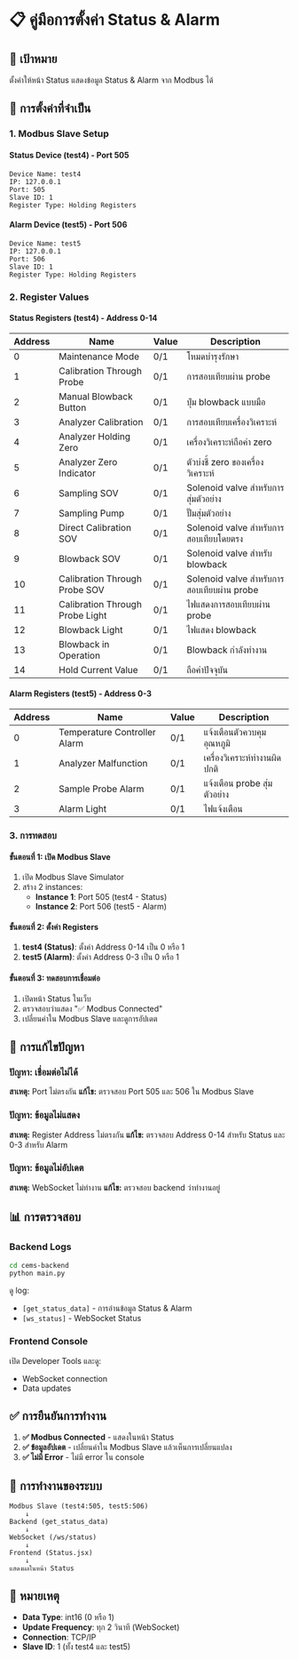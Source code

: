 # 📋 คู่มือการตั้งค่า Status & Alarm

## 🎯 **เป้าหมาย**
ตั้งค่าให้หน้า Status แสดงข้อมูล Status & Alarm จาก Modbus ได้

## 🔧 **การตั้งค่าที่จำเป็น**

### **1. Modbus Slave Setup**

#### **Status Device (test4) - Port 505**
```
Device Name: test4
IP: 127.0.0.1
Port: 505
Slave ID: 1
Register Type: Holding Registers
```

#### **Alarm Device (test5) - Port 506**
```
Device Name: test5
IP: 127.0.0.1
Port: 506
Slave ID: 1
Register Type: Holding Registers
```

### **2. Register Values**

#### **Status Registers (test4) - Address 0-14**
| Address | Name | Value | Description |
|---------|------|-------|-------------|
| 0 | Maintenance Mode | 0/1 | โหมดบำรุงรักษา |
| 1 | Calibration Through Probe | 0/1 | การสอบเทียบผ่าน probe |
| 2 | Manual Blowback Button | 0/1 | ปุ่ม blowback แบบมือ |
| 3 | Analyzer Calibration | 0/1 | การสอบเทียบเครื่องวิเคราะห์ |
| 4 | Analyzer Holding Zero | 0/1 | เครื่องวิเคราะห์ถือค่า zero |
| 5 | Analyzer Zero Indicator | 0/1 | ตัวบ่งชี้ zero ของเครื่องวิเคราะห์ |
| 6 | Sampling SOV | 0/1 | Solenoid valve สำหรับการสุ่มตัวอย่าง |
| 7 | Sampling Pump | 0/1 | ปั๊มสุ่มตัวอย่าง |
| 8 | Direct Calibration SOV | 0/1 | Solenoid valve สำหรับการสอบเทียบโดยตรง |
| 9 | Blowback SOV | 0/1 | Solenoid valve สำหรับ blowback |
| 10 | Calibration Through Probe SOV | 0/1 | Solenoid valve สำหรับการสอบเทียบผ่าน probe |
| 11 | Calibration Through Probe Light | 0/1 | ไฟแสดงการสอบเทียบผ่าน probe |
| 12 | Blowback Light | 0/1 | ไฟแสดง blowback |
| 13 | Blowback in Operation | 0/1 | Blowback กำลังทำงาน |
| 14 | Hold Current Value | 0/1 | ถือค่าปัจจุบัน |

#### **Alarm Registers (test5) - Address 0-3**
| Address | Name | Value | Description |
|---------|------|-------|-------------|
| 0 | Temperature Controller Alarm | 0/1 | แจ้งเตือนตัวควบคุมอุณหภูมิ |
| 1 | Analyzer Malfunction | 0/1 | เครื่องวิเคราะห์ทำงานผิดปกติ |
| 2 | Sample Probe Alarm | 0/1 | แจ้งเตือน probe สุ่มตัวอย่าง |
| 3 | Alarm Light | 0/1 | ไฟแจ้งเตือน |

### **3. การทดสอบ**

#### **ขั้นตอนที่ 1: เปิด Modbus Slave**
1. เปิด Modbus Slave Simulator
2. สร้าง 2 instances:
   - **Instance 1**: Port 505 (test4 - Status)
   - **Instance 2**: Port 506 (test5 - Alarm)

#### **ขั้นตอนที่ 2: ตั้งค่า Registers**
1. **test4 (Status)**: ตั้งค่า Address 0-14 เป็น 0 หรือ 1
2. **test5 (Alarm)**: ตั้งค่า Address 0-3 เป็น 0 หรือ 1

#### **ขั้นตอนที่ 3: ทดสอบการเชื่อมต่อ**
1. เปิดหน้า Status ในเว็บ
2. ตรวจสอบว่าแสดง "✅ Modbus Connected"
3. เปลี่ยนค่าใน Modbus Slave และดูการอัปเดต

## 🚨 **การแก้ไขปัญหา**

### **ปัญหา: เชื่อมต่อไม่ได้**
**สาเหตุ:** Port ไม่ตรงกัน
**แก้ไข:** ตรวจสอบ Port 505 และ 506 ใน Modbus Slave

### **ปัญหา: ข้อมูลไม่แสดง**
**สาเหตุ:** Register Address ไม่ตรงกัน
**แก้ไข:** ตรวจสอบ Address 0-14 สำหรับ Status และ 0-3 สำหรับ Alarm

### **ปัญหา: ข้อมูลไม่อัปเดต**
**สาเหตุ:** WebSocket ไม่ทำงาน
**แก้ไข:** ตรวจสอบ backend ว่าทำงานอยู่

## 📊 **การตรวจสอบ**

### **Backend Logs**
```bash
cd cems-backend
python main.py
```

ดู log:
- `[get_status_data]` - การอ่านข้อมูล Status & Alarm
- `[ws_status]` - WebSocket Status

### **Frontend Console**
เปิด Developer Tools และดู:
- WebSocket connection
- Data updates

## ✅ **การยืนยันการทำงาน**

1. **✅ Modbus Connected** - แสดงในหน้า Status
2. **✅ ข้อมูลอัปเดต** - เปลี่ยนค่าใน Modbus Slave แล้วเห็นการเปลี่ยนแปลง
3. **✅ ไม่มี Error** - ไม่มี error ใน console

## 🔄 **การทำงานของระบบ**

```
Modbus Slave (test4:505, test5:506)
    ↓
Backend (get_status_data)
    ↓
WebSocket (/ws/status)
    ↓
Frontend (Status.jsx)
    ↓
แสดงผลในหน้า Status
```

## 📝 **หมายเหตุ**

- **Data Type**: int16 (0 หรือ 1)
- **Update Frequency**: ทุก 2 วินาที (WebSocket)
- **Connection**: TCP/IP
- **Slave ID**: 1 (ทั้ง test4 และ test5)









